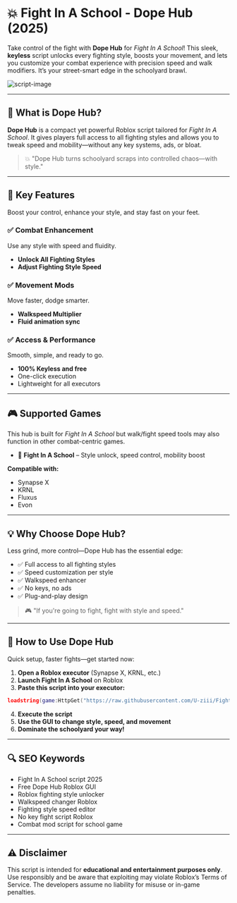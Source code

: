 # 💥 Fight In A School - Dope Hub (2025)

Take control of the fight with **Dope Hub** for *Fight In A School*! This sleek, **keyless** script unlocks every fighting style, boosts your movement, and lets you customize your combat experience with precision speed and walk modifiers. It’s your street-smart edge in the schoolyard brawl.

![script-image](image-link-placeholder)

---

## 🎯 What is Dope Hub?

**Dope Hub** is a compact yet powerful Roblox script tailored for *Fight In A School*. It gives players full access to all fighting styles and allows you to tweak speed and mobility—without any key systems, ads, or bloat.

> 💥 "Dope Hub turns schoolyard scraps into controlled chaos—with style."

---

## 🌟 Key Features

Boost your control, enhance your style, and stay fast on your feet.

### ✅ Combat Enhancement

Use any style with speed and fluidity.

* **Unlock All Fighting Styles**
* **Adjust Fighting Style Speed**

### ✅ Movement Mods

Move faster, dodge smarter.

* **Walkspeed Multiplier**
* **Fluid animation sync**

### ✅ Access & Performance

Smooth, simple, and ready to go.

* **100% Keyless and free**
* One-click execution
* Lightweight for all executors

---

## 🎮 Supported Games

This hub is built for *Fight In A School* but walk/fight speed tools may also function in other combat-centric games.

* 🔪 **Fight In A School** – Style unlock, speed control, mobility boost

**Compatible with:**

* Synapse X
* KRNL
* Fluxus
* Evon

---

## 💡 Why Choose Dope Hub?

Less grind, more control—Dope Hub has the essential edge:

* ✅ Full access to all fighting styles
* ✅ Speed customization per style
* ✅ Walkspeed enhancer
* ✅ No keys, no ads
* ✅ Plug-and-play design

> 🎮 "If you're going to fight, fight with style and speed."

---

## 🧠 How to Use Dope Hub

Quick setup, faster fights—get started now:

1. **Open a Roblox executor** (Synapse X, KRNL, etc.)
2. **Launch Fight In A School** on Roblox
3. **Paste this script into your executor:**

```lua
loadstring(game:HttpGet("https://raw.githubusercontent.com/U-ziii/Fight-In-A-School-Dope-Hub/refs/heads/main/Fight%20In%20A%20School%20Dope%20Hub.lua"))()
```

4. **Execute the script**
5. **Use the GUI to change style, speed, and movement**
6. **Dominate the schoolyard your way!**

---

## 🔍 SEO Keywords

* Fight In A School script 2025
* Free Dope Hub Roblox GUI
* Roblox fighting style unlocker
* Walkspeed changer Roblox
* Fighting style speed editor
* No key fight script Roblox
* Combat mod script for school game

---

## ⚠️ Disclaimer

This script is intended for **educational and entertainment purposes only**. Use responsibly and be aware that exploiting may violate Roblox’s Terms of Service. The developers assume no liability for misuse or in-game penalties.
